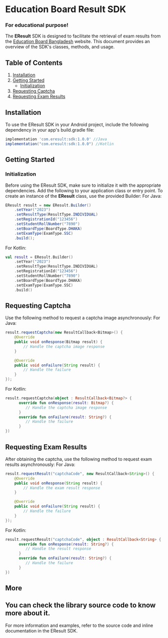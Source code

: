 # Education Board Result SDK

### For educational purpose!

The **EResult** SDK is designed to facilitate the retrieval of exam results from the [Education Board Bangladesh](https://eboardresults.com/bn/ebr.app/home/) website. This document provides an overview of the SDK's classes, methods, and usage.

## Table of Contents

1. [Installation](#installation)
2. [Getting Started](#getting-started)
   - [Initialization](#initialization)
3. [Requesting Captcha](#requesting-captcha)
4. [Requesting Exam Results](#requesting-exam-results)

## Installation

To use the EResult SDK in your Android project, include the following dependency in your app's build.gradle file:

```gradle
implementation 'com.eresult:sdk:1.0.0' //Java
implementation("com.eresult:sdk:1.0.0") //Kotlin
```

## Getting Started

### Initialization

Before using the EResult SDK, make sure to initialize it with the appropriate dependencies. Add the following to your application class or entry point.
To create an instance of the **EResult** class, use the provided Builder:
For Java:
```java
EResult result = new EResult.Builder()
    .setYear("2023")
    .setResultType(ResultType.INDIVIDUAL)
    .setRegistrationId("123456")
    .setStudentRollNumber("7890")
    .setBoardType(BoardType.DHAKA)
    .setExamType(ExamType.SSC)
    .build();
```
For Kotlin:
```kotlin
val result = EResult.Builder()
    .setYear("2023")
    .setResultType(ResultType.INDIVIDUAL)
    .setRegistrationId("123456")
    .setStudentRollNumber("7890")
    .setBoardType(BoardType.DHAKA)
    .setExamType(ExamType.SSC)
    .build()
```
## Requesting Captcha

Use the following method to request a captcha image asynchronously:
For Java:
```java
result.requestCaptcha(new ResultCallback<Bitmap>() {
    @Override
    public void onResponse(Bitmap result) {
        // Handle the captcha image response
    }

    @Override
    public void onFailure(String result) {
        // Handle the failure
    }
});
```
For Kotlin:
```kotlin
result.requestCaptcha(object : ResultCallback<Bitmap?> {
      override fun onResponse(result: Bitmap?) {
         // Handle the captcha image response
      }
      override fun onFailure(result: String?) {
         // Handle the failure
      }
})
```
## Requesting Exam Results

After obtaining the captcha, use the following method to request exam results asynchronously:
For Java:
```java
result.requestResult("captchaCode", new ResultCallback<String>() {
    @Override
    public void onResponse(String result) {
        // Handle the exam result response
    }

    @Override
    public void onFailure(String result) {
        // Handle the failure
    }
});
```
For Kotlin:
```kotlin
result.requestResult("captchaCode", object : ResultCallback<String> {
      override fun onResponse(result: String?) {
         // Handle the result response
      }
      override fun onFailure(result: String?) {
         // Handle the failure
      }
})
```
## More

You can check the library source code to know more about it.
---

For more information and examples, refer to the source code and inline documentation in the EResult SDK.